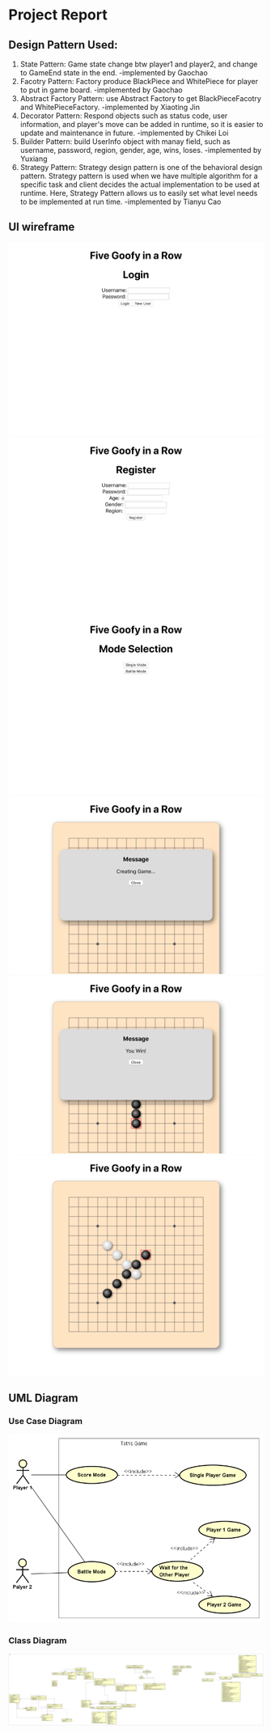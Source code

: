 # Project Report

## Design Pattern Used:
1. State Pattern:  Game state change btw player1 and player2, and change to GameEnd state in the end. -implemented by Gaochao
2. Facotry Pattern:  Factory produce BlackPiece and WhitePiece for player to put in game board. -implemented by Gaochao
3. Abstract Factory Pattern: use Abstract Factory to get BlackPieceFacotry and WhitePieceFactory. -implemented by Xiaoting Jin
4. Decorator Pattern: Respond objects such as status code, user information, and player's move can be added in runtime, so it is easier to update and maintenance in future. -implemented by Chikei Loi
5. Builder Pattern: build UserInfo object with manay field, such as username, password, region, gender, age, wins, loses. -implemented by Yuxiang
6. Strategy Pattern: Strategy design pattern is one of the behavioral design pattern. Strategy pattern is used when we have multiple algorithm for a specific task and client decides the actual implementation to be used at runtime. Here, Strategy Pattern allows us to easily set what level needs to be implemented at run time. -implemented by Tianyu Cao

## UI wireframe

![](screenshots/login.png)
![](screenshots/register.png)
![](screenshots/mode.png)
![](screenshots/game.png)
![](screenshots/win.png)
![](screenshots/board.png)

## UML Diagram

### Use Case Diagram
![alt text](https://github.com/nguyensjsu/sp19-202-goofy-object/blob/master/docs/Use%20Case%20Diagram.png)

### Class Diagram
![alt text](https://github.com/nguyensjsu/sp19-202-goofy-object/blob/master/docs/class_diagram.png)
